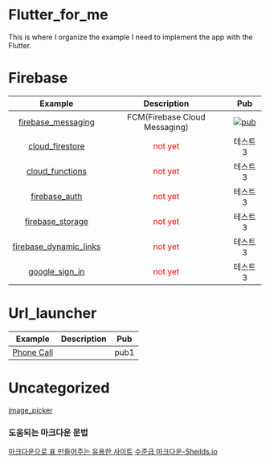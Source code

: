 # Flutter_for_me
This is where I organize the example I need to implement the app with the Flutter.

# Firebase
|Example|Description|Pub|
|:---:|:---:|:---:|
|[firebase_messaging]()|FCM(Firebase Cloud Messaging)|[![pub](https://img.shields.io/badge/pub-v5.0.3-yellow.svg)](https://pub.dev/packages/firebase_messaging)|
|[cloud_firestore]()|<span style="color:red">not yet</span>|테스트3|
|[cloud_functions]()|<span style="color:red">not yet</span>|테스트3|
|[firebase_auth]()|<span style="color:red">not yet</span>|테스트3|
|[firebase_storage]()|<span style="color:red">not yet</span>|테스트3|
|[firebase_dynamic_links]()|<span style="color:red">not yet</span>|테스트3|
|[google_sign_in]()|<span style="color:red">not yet</span>|테스트3|


# Url_launcher
|Example|Description|Pub|
|:---:|:---:|:---:|
|[Phone Call](https://github.com/YUNHANKYU/Flutter_Phone_Call)||pub1|


# Uncategorized
[image_picker]()


### 도움되는 마크다운 문법
[마크다운으로 표 만들어주는 유용한 사이트](http://www.tablesgenerator.com/markdown_tables)
[수준급 마크다운-Sheilds.io](https://newhiwoong.github.io/%EA%B8%B0%ED%83%80%20%EC%A0%95%EB%B3%B4%20%EA%B3%B5%EC%9C%A0/%EC%88%98%EC%A4%80%EA%B8%89%EC%9D%98-Github-README.md-%EC%9E%91%EC%84%B1%ED%95%98%EA%B8%B0)
